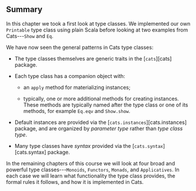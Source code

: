 ## Summary

In this chapter we took a first look at type classes. We implemented our own `Printable` type class using plain Scala before looking at two examples from Cats---`Show` and `Eq`.

We have now seen the general patterns in Cats type classes:

 - The type classes themselves are generic traits in the [`cats`][cats] package.

 - Each type class has a companion object with:

    - an `apply` method for materializing instances;

    - typically, one or more additional methods for creating instances.
      These methods are typically named after the type class or one of its methods,
      for example `Eq.eqv` and `Show.show`.

 - Default instances are provided via the [`cats.instances`][cats.instances] package, and are organized by
   *parameter type* rather than *type class type*.

 - Many type classes have *syntax* provided via the [`cats.syntax`][cats.syntax] package.

In the remaining chapters of this course we will look at four broad and powerful type classes---`Monoids`, `Functors`, `Monads`, and `Applicatives`. In each case we will learn what functionality the type class provides, the formal rules it follows, and how it is implemented in Cats.
